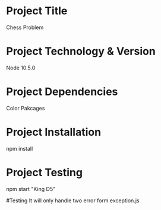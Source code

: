 # Project Title
Chess Problem

# Project Technology & Version
Node 10.5.0

# Project Dependencies
Color Pakcages

# Project Installation
npm install

# Project Testing
npm start "King D5"

#Testing
It will only handle two error form exception.js
